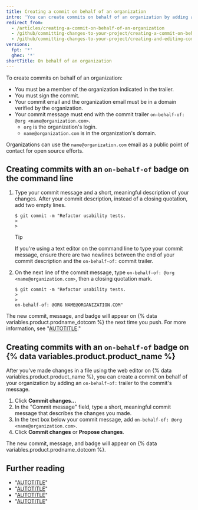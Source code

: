 ```yaml
---
title: Creating a commit on behalf of an organization
intro: 'You can create commits on behalf of an organization by adding a  trailer to the commit''s message. Commits attributed to an organization include an `on-behalf-of` badge on {% data variables.product.product_name %}.'
redirect_from:
  - /articles/creating-a-commit-on-behalf-of-an-organization
  - /github/committing-changes-to-your-project/creating-a-commit-on-behalf-of-an-organization
  - /github/committing-changes-to-your-project/creating-and-editing-commits/creating-a-commit-on-behalf-of-an-organization
versions:
  fpt: '*'
  ghec: '*'
shortTitle: On behalf of an organization
---
```


To create commits on behalf of an organization:

* You must be a member of the organization indicated in the trailer.
* You must sign the commit.
* Your commit email and the organization email must be in a domain verified by the organization.
* Your commit message must end with the commit trailer `on-behalf-of: @org <name@organization.com>`.
  * `org` is the organization's login.
  * `name@organization.com` is in the organization's domain.

Organizations can use the `name@organization.com` email as a public point of contact for open source efforts.

## Creating commits with an `on-behalf-of` badge on the command line

1. Type your commit message and a short, meaningful description of your changes. After your commit description, instead of a closing quotation, add two empty lines.

   ```shell
   $ git commit -m "Refactor usability tests.
   >
   >
   ```

   > [!TIP]
   > If you're using a text editor on the command line to type your commit message, ensure there are two newlines between the end of your commit description and the `on-behalf-of:` commit trailer.

1. On the next line of the commit message, type `on-behalf-of: @org <name@organization.com>`, then a closing quotation mark.

   ```shell
   $ git commit -m "Refactor usability tests.
   >
   >
   on-behalf-of: @ORG NAME@ORGANIZATION.COM"
   ```

The new commit, message, and badge will appear on {% data variables.product.prodname_dotcom %} the next time you push. For more information, see "[AUTOTITLE](/get-started/using-git/pushing-commits-to-a-remote-repository)."

## Creating commits with an `on-behalf-of` badge on {% data variables.product.product_name %}

After you've made changes in a file using the web editor on {% data variables.product.product_name %}, you can create a commit on behalf of your organization by adding an `on-behalf-of:` trailer to the commit's message.

1. Click **Commit changes...**
1. In the "Commit message" field, type a short, meaningful commit message that describes the changes you made.
1. In the text box below your commit message, add `on-behalf-of: @org <name@organization.com>`.
1. Click **Commit changes** or **Propose changes**.

The new commit, message, and badge will appear on {% data variables.product.prodname_dotcom %}.

## Further reading

* "[AUTOTITLE](/account-and-profile/setting-up-and-managing-your-github-profile/managing-contribution-settings-on-your-profile/viewing-contributions-on-your-profile)"
* "[AUTOTITLE](/account-and-profile/setting-up-and-managing-your-github-profile/managing-contribution-settings-on-your-profile/why-are-my-contributions-not-showing-up-on-my-profile)"
* "[AUTOTITLE](/repositories/viewing-activity-and-data-for-your-repository/viewing-a-projects-contributors)"
* "[AUTOTITLE](/pull-requests/committing-changes-to-your-project/creating-and-editing-commits/changing-a-commit-message)"
